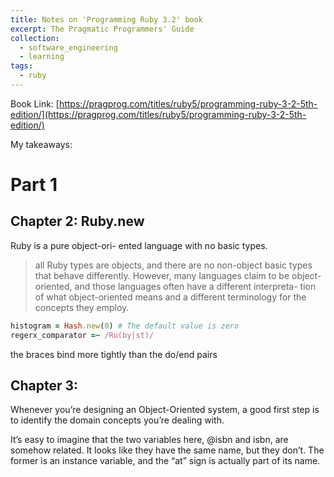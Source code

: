 ```yaml
---
title: Notes on 'Programming Ruby 3.2' book
excerpt: The Pragmatic Programmers' Guide
collection:
  - software_engineering
  - learning
tags:
  - ruby
---
```

Book Link: [https://pragprog.com/titles/ruby5/programming-ruby-3-2-5th-edition/](https://pragprog.com/titles/ruby5/programming-ruby-3-2-5th-edition/)

My takeaways:

# Part 1

## Chapter 2: Ruby.new

Ruby is a pure object-ori- ented language with no basic types.
> all Ruby types are objects, and there are no non-object basic types that behave differently. However, many languages claim to be object-oriented, and those languages often have a different interpreta- tion of what object-oriented means and a different terminology for the concepts they employ.
```ruby
histogram = Hash.new(0) # The default value is zero
regerx_comparator =~ /Ru(by|st)/
```

the braces bind more tightly than the do/end pairs

## Chapter 3: 

Whenever you’re designing an Object-Oriented system, a good first step is to identify the domain concepts you’re dealing with.

It’s easy to imagine that the two variables here, @isbn and isbn, are somehow related. It looks like they have the same name, but they don’t. The former is an instance variable, and the “at” sign is actually part of its name.
